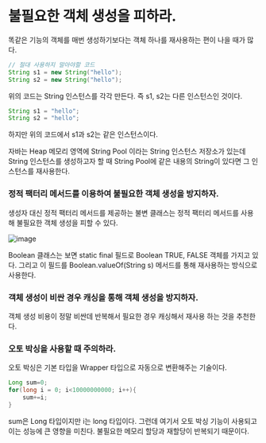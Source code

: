 # 불필요한 객체 생성을 피하라.

똑같은 기능의 객체를 매번 생성하기보다는 객체 하나를 재사용하는 편이 나을 때가 많다.

```java
// 절대 사용하지 말아야할 코드
String s1 = new String("hello");
String s2 = new String("hello");
```

위의 코드는 String 인스턴스를 각각 만든다. 즉 s1, s2는 다른 인스턴스인 것이다.

```java
String s1 = "hello";
String s2 = "hello";
```

하지만 위의 코드에서 s1과 s2는 같은 인스턴스이다. 

자바는 Heap 메모리 영역에 String Pool 이라는 String 인스턴스 저장소가 있는데 String 인스턴스를 생성하고자 할 때 String Pool에 같은 내용의 String이 있다면 그 인스턴스를 재사용한다.

### 정적 팩터리 메서드를 이용하여 불필요한 객체 생성을 방지하자.

생성자 대신 정적 팩터리 메서드를 제공하는 불변 클래스는 정적 팩터리 메서드를 사용해 불필요한 객체 생성을 피할 수 있다.

![image](https://user-images.githubusercontent.com/97887047/208055693-ef982c15-094a-4f96-b2e8-2fd97b03545d.png)

Boolean 클래스는 보면 static final 필드로 Boolean TRUE, FALSE 객체를 가지고 있다. 그리고 이 필드를 Boolean.valueOf(String s) 메서드를 통해 재사용하는 방식으로 사용한다.

### 객체 생성이 비싼 경우 캐싱을 통해 객체 생성을 방지하자.

객체 생성 비용이 정말 비싼데 반복해서 필요한 경우 캐싱해서 재사용 하는 것을 추천한다.

### 오토 박싱을 사용할 때 주의하라.

오토 박싱은 기본 타입을 Wrapper 타입으로 자동으로 변환해주는 기술이다.

```java
Long sum=0;
for(long i = 0; i<10000000000; i++){
	sum+=i;
}
```

sum은 Long 타입이지만 i는 long 타입이다. 그런데 여기서 오토 박싱 기능이 사용되고 이는 성능에 큰 영향을 미친다. 불필요한 메모리 할당과 재할당이 반복되기 때문이다.
